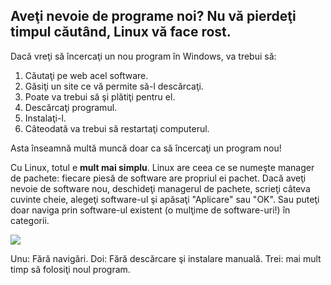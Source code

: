 <?php require("../../entete.php"); ?> <?php require("../../base.php"); ?> <?php require("../../fonctions.php"); ?>

<div id="corps">

<h2>Aveţi nevoie de programe noi? Nu vă pierdeţi timpul căutând, Linux vă face rost.</h2>

<p>Dacă vreţi să încercaţi un nou program în Windows, va trebui să:</p>


<ol>
<li>Căutaţi pe web acel software.</li>
<li>Găsiţi un site ce vă permite să-l descărcaţi.</li>
<li>Poate va trebui să şi plătiţi pentru el.</li>
<li>Descărcaţi programul.</li>
<li>Instalaţi-l.</li>
<li>Câteodată va trebui să restartaţi computerul.</li>
</ol>

<p>Asta înseamnă multă muncă doar ca să încercaţi un program nou!</p>

<p>Cu Linux, totul e <b>mult mai simplu</b>. Linux are ceea ce se numeşte
manager de pachete: fiecare piesă de software are propriul ei pachet. Dacă
aveţi nevoie de software nou, deschideţi managerul de pachete, scrieţi câteva
cuvinte cheie, alegeţi software-ul şi apăsaţi "Aplicare" sau "OK". Sau puteţi
doar naviga prin software-ul existent (o mulţime de software-uri!) în categorii.</p>

<img src="Images/synaptic.png" />

<p>Unu: Fără navigări. Doi: Fără descărcare şi instalare manuală. Trei: mai mult timp să folosiţi noul program.</p>

</div>


